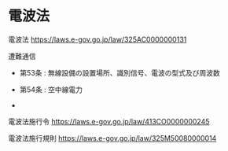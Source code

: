 # 電波法

電波法
https://laws.e-gov.go.jp/law/325AC0000000131

遭難通信
- 第53条 : 無線設備の設置場所、識別信号、電波の型式及び周波数
- 第54条 : 空中線電力

- 

電波法施行令
https://laws.e-gov.go.jp/law/413CO0000000245

電波法施行規則
https://laws.e-gov.go.jp/law/325M50080000014
